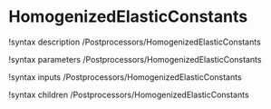<!-- MOOSE Documentation Stub: Remove this when content is added. -->

# HomogenizedElasticConstants

!syntax description /Postprocessors/HomogenizedElasticConstants

!syntax parameters /Postprocessors/HomogenizedElasticConstants

!syntax inputs /Postprocessors/HomogenizedElasticConstants

!syntax children /Postprocessors/HomogenizedElasticConstants
